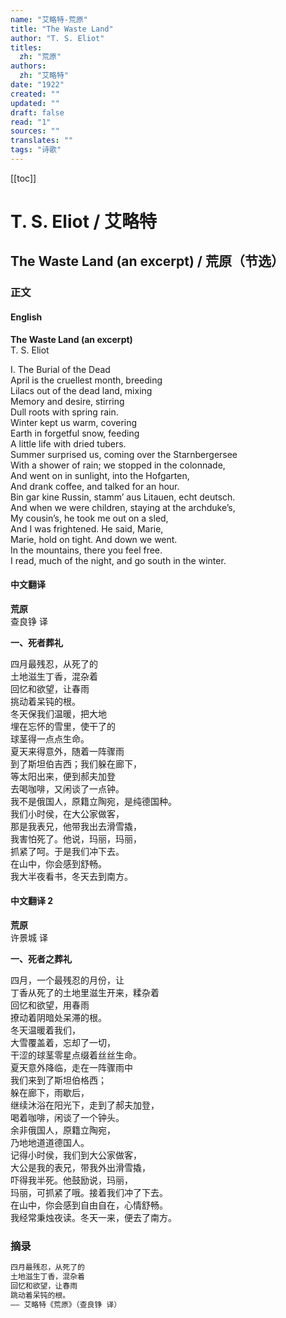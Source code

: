 ```yaml
---
name: "艾略特-荒原"
title: "The Waste Land"
author: "T. S. Eliot"
titles:
  zh: "荒原"
authors:
  zh: "艾略特"
date: "1922"
created: ""
updated: ""
draft: false
read: "1"
sources: ""
translates: ""
tags: "诗歌"
---
```


[[toc]]

# T. S. Eliot / 艾略特

## The Waste Land (an excerpt) / 荒原（节选）

### 正文

<!-- tabs:start -->

#### **English**

**The Waste Land (an excerpt)**  
T. S. Eliot  

I. The Burial of the Dead  
April is the cruellest month, breeding  
Lilacs out of the dead land, mixing  
Memory and desire, stirring  
Dull roots with spring rain.  
Winter kept us warm, covering  
Earth in forgetful snow, feeding  
A little life with dried tubers.  
Summer surprised us, coming over the Starnbergersee  
With a shower of rain; we stopped in the colonnade,  
And went on in sunlight, into the Hofgarten,  
And drank coffee, and talked for an hour.  
Bin gar kine Russin, stamm’ aus Litauen, echt deutsch.  
And when we were children, staying at the archduke’s,  
My cousin’s, he took me out on a sled,  
And I was frightened. He said, Marie,  
Marie, hold on tight. And down we went.  
In the mountains, there you feel free.  
I read, much of the night, and go south in the winter.  

#### **中文翻译**

**荒原**  
查良铮 译  

**一、死者葬礼**  

四月最残忍，从死了的  
土地滋生丁香，混杂着  
回忆和欲望，让春雨  
挑动着呆钝的根。  
冬天保我们温暖，把大地  
埋在忘怀的雪里，使干了的  
球茎得一点点生命。  
夏天来得意外，随着一阵骤雨  
到了斯坦伯吉西；我们躲在廊下，  
等太阳出来，便到郝夫加登  
去喝咖啡，又闲谈了一点钟。  
我不是俄国人，原籍立陶宛，是纯德国种。  
我们小时侯，在大公家做客，  
那是我表兄，他带我出去滑雪撬，  
我害怕死了。他说，玛丽，玛丽，  
抓紧了呵。于是我们冲下去。  
在山中，你会感到舒畅。  
我大半夜看书，冬天去到南方。  

#### **中文翻译 2**

**荒原**  
许景城 译  

**一、死者之葬礼**  

四月，一个最残忍的月份，让  
丁香从死了的土地里滋生开来，糅杂着  
回忆和欲望，用春雨  
撩动着阴暗处呆滞的根。  
冬天温暖着我们，  
大雪覆盖着，忘却了一切，  
干涩的球茎零星点缀着丝丝生命。  
夏天意外降临，走在一阵骤雨中  
我们来到了斯坦伯格西；  
躲在廊下，雨歇后，  
继续沐浴在阳光下，走到了郝夫加登，  
喝着咖啡，闲谈了一个钟头。  
余非俄国人，原籍立陶宛，  
乃地地道道德国人。  
记得小时侯，我们到大公家做客，  
大公是我的表兄，带我外出滑雪撬，  
吓得我半死。他鼓励说，玛丽，  
玛丽，可抓紧了哦。接着我们冲了下去。  
在山中，你会感到自由自在，心情舒畅。  
我经常秉烛夜读。冬天一来，便去了南方。  

<!-- tabs:end -->

### 摘录

```markdown
四月最残忍，从死了的
土地滋生丁香，混杂着
回忆和欲望，让春雨
跳动着呆钝的根。
—— 艾略特《荒原》（查良铮 译）
```
